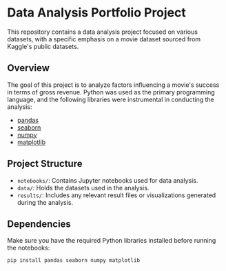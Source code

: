 # Data Analysis Portfolio Project

This repository contains a data analysis project focused on various datasets, with a specific emphasis on a movie dataset sourced from Kaggle's public datasets.

## Overview

The goal of this project is to analyze factors influencing a movie's success in terms of gross revenue. Python was used as the primary programming language, and the following libraries were instrumental in conducting the analysis:

- [pandas](https://pandas.pydata.org/)
- [seaborn](https://seaborn.pydata.org/)
- [numpy](https://numpy.org/)
- [matplotlib](https://matplotlib.org/)

## Project Structure

- `notebooks/`: Contains Jupyter notebooks used for data analysis.
- `data/`: Holds the datasets used in the analysis.
- `results/`: Includes any relevant result files or visualizations generated during the analysis.

## Dependencies

Make sure you have the required Python libraries installed before running the notebooks:

```bash
pip install pandas seaborn numpy matplotlib
